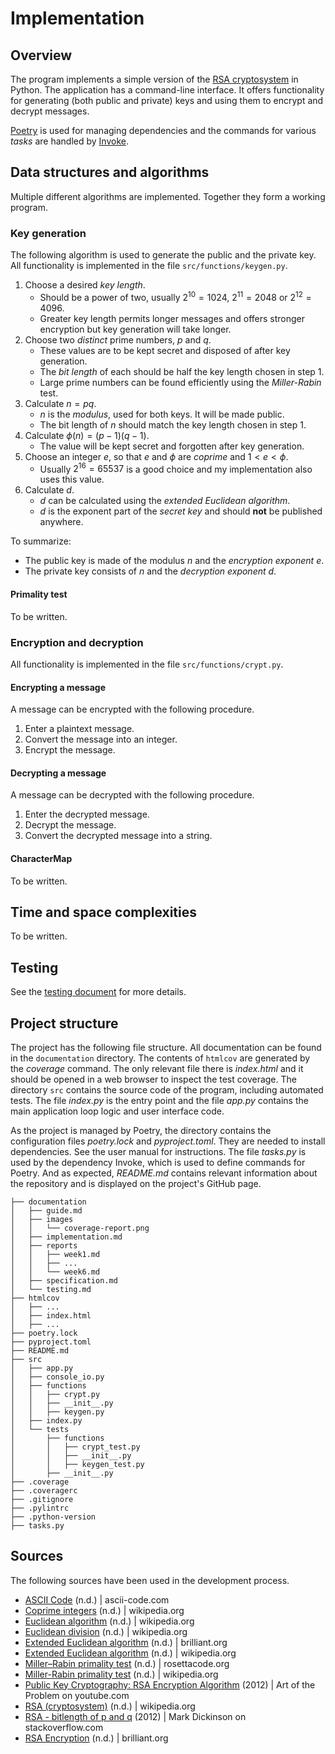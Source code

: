 # Implementation

## Overview

The program implements a simple version of the [RSA cryptosystem](https://en.wikipedia.org/wiki/RSA_(cryptosystem)) in Python. The application has a command-line interface. It offers functionality for generating (both public and private) keys and using them to encrypt and decrypt messages.

[Poetry](https://python-poetry.org/) is used for managing dependencies and the commands for various *tasks* are handled by [Invoke](https://www.pyinvoke.org/).

## Data structures and algorithms

Multiple different algorithms are implemented. Together they form a working program.

### Key generation

The following algorithm is used to generate the public and the private key. All functionality is implemented in the file `src/functions/keygen.py`.

1. Choose a desired *key length*.
    - Should be a power of two, usually $2^{10} = 1024$, $2^{11} = 2048$ or $2^{12} = 4096$.
    - Greater key length permits longer messages and offers stronger encryption but key generation will take longer.
2. Choose two *distinct* prime numbers, $p$ and $q$.
    - These values are to be kept secret and disposed of after key generation.
    - The *bit length* of each should be half the key length chosen in step 1.
    - Large prime numbers can be found efficiently using the *Miller-Rabin* test.
3. Calculate $n = pq$.
    - $n$ is the *modulus*, used for both keys. It will be made public.
    - The bit length of $n$ should match the key length chosen in step 1.
4. Calculate $\phi(n) = (p-1)(q-1)$.
    - The value will be kept secret and forgotten after key generation.
5. Choose an integer $e$, so that $e$ and $\phi$ are *coprime* and $1 < e < \phi$.
    - Usually $2^{16} = 65537$ is a good choice and my implementation also uses this value.
6. Calculate $d$.
    - $d$ can be calculated using the *extended Euclidean algorithm*.
    - $d$ is the exponent part of the *secret key* and should **not** be published anywhere.

To summarize:
- The public key is made of the modulus $n$ and the *encryption exponent* $e$.
- The private key consists of $n$ and the *decryption exponent* $d$.

#### Primality test

To be written.

### Encryption and decryption

All functionality is implemented in the file `src/functions/crypt.py`.

#### Encrypting a message

A message can be encrypted with the following procedure.

1. Enter a plaintext message.
2. Convert the message into an integer.
3. Encrypt the message.

<!-- Add a more detailed description -->

#### Decrypting a message

A message can be decrypted with the following procedure.

1. Enter the decrypted message.
2. Decrypt the message.
3. Convert the decrypted message into a string.

<!-- Add a more detailed description -->

#### CharacterMap

To be written.

## Time and space complexities

To be written.

## Testing

See the [testing document](testing.md) for more details.

## Project structure

The project has the following file structure. All documentation can be found in the `documentation` directory. The contents of `htmlcov` are generated by the *coverage* command. The only relevant file there is *index.html* and it should be opened in a web browser to inspect the test coverage. The directory `src` contains the source code of the program, including automated tests. The file *index.py* is the entry point and the file *app.py* contains the main application loop logic and user interface code.

As the project is managed by Poetry, the directory contains the configuration files *poetry.lock* and *pyproject.toml*. They are needed to install dependencies. See the user manual for instructions. The file *tasks.py* is used by the dependency Invoke, which is used to define commands for Poetry. And as expected, *README.md* contains relevant information about the repository and is displayed on the project's GitHub page.

```
├── documentation
│   ├── guide.md
│   ├── images
│   │   └── coverage-report.png
│   ├── implementation.md
│   ├── reports
│   │   ├── week1.md
│   │   ├── ...
│   │   └── week6.md
│   ├── specification.md
│   └── testing.md
├── htmlcov
│   ├── ...
│   ├── index.html
│   ├── ...
├── poetry.lock
├── pyproject.toml
├── README.md
├── src
│   ├── app.py
│   ├── console_io.py
│   ├── functions
│   │   ├── crypt.py
│   │   ├── __init__.py
│   │   ├── keygen.py
│   ├── index.py
│   └── tests
│       ├── functions
│       │   ├── crypt_test.py
│       │   ├── __init__.py
│       │   ├── keygen_test.py
│       ├── __init__.py
├── .coverage
├── .coveragerc
├── .gitignore
├── .pylintrc
├── .python-version
├── tasks.py

```

## Sources

The following sources have been used in the development process.

- [ASCII Code](https://www.ascii-code.com/) (n.d.) | ascii-code.com
- [Coprime integers](https://en.wikipedia.org/wiki/Coprime_integers) (n.d.) | wikipedia.org
- [Euclidean algorithm](https://en.wikipedia.org/wiki/Euclidean_algorithm) (n.d.) | wikipedia.org
- [Euclidean division](https://en.wikipedia.org/wiki/Euclidean_division) (n.d.) | wikipedia.org
- [Extended Euclidean algorithm](https://brilliant.org/wiki/extended-euclidean-algorithm/) (n.d.) | brilliant.org
- [Extended Euclidean algorithm](https://en.wikipedia.org/wiki/Extended_Euclidean_algorithm) (n.d.) | wikipedia.org
- [Miller–Rabin primality test](https://rosettacode.org/wiki/Miller%E2%80%93Rabin_primality_test) (n.d.) | rosettacode.org
- [Miller-Rabin primality test](https://en.wikipedia.org/wiki/Miller%E2%80%93Rabin_primality_test) (n.d.) | wikipedia.org
- [Public Key Cryptography: RSA Encryption Algorithm](https://www.youtube.com/watch?v=wXB-V_Keiu8) (2012) | Art of the Problem on youtube.com
- [RSA (cryptosystem)](https://en.wikipedia.org/wiki/RSA_(cryptosystem)) (n.d.) | wikipedia.org
- [RSA - bitlength of p and q](https://stackoverflow.com/questions/12192116/rsa-bitlength-of-p-and-q/12195783#12195783) (2012) | Mark Dickinson on stackoverflow.com
- [RSA Encryption](https://brilliant.org/wiki/rsa-encryption/) (n.d.) | brilliant.org
